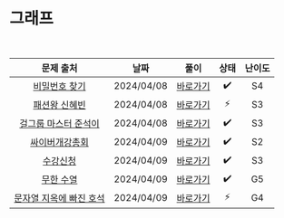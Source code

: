# 그래프

<br>

|                            문제 출처                             |    날짜    |          풀이          | 상태 | 난이도 |
| :--------------------------------------------------------------: | :--------: | :--------------------: | :--: | :----: |
|      [비밀번호 찾기](https://www.acmicpc.net/problem/17219)      | 2024/04/08 | [바로가기](./17219.js) |  ✔️  |   S4   |
|      [패션왕 신혜빈](https://www.acmicpc.net/problem/9375)       | 2024/04/08 | [바로가기](./9375.js)  |  ⚡  |   S3   |
|  [걸그룹 마스터 준석이](https://www.acmicpc.net/problem/16165)   | 2024/04/08 | [바로가기](./16165.js) |  ✔️  |   S3   |
|     [싸이버개강총회](https://www.acmicpc.net/problem/19583)      | 2024/04/09 | [바로가기](./19583.js) |  ✔️  |   S2   |
|        [수강신청](https://www.acmicpc.net/problem/13414)         | 2024/04/09 | [바로가기](./13414.js) |  ✔️  |   S3   |
|        [무한 수열](https://www.acmicpc.net/problem/1351)         | 2024/04/09 | [바로가기](./1351.js)  |  ✔️  |   G5   |
| [문자열 지옥에 빠진 호석](https://www.acmicpc.net/problem/20166) | 2024/04/09 | [바로가기](./20166.js) |  ⚡  |   G4   |

